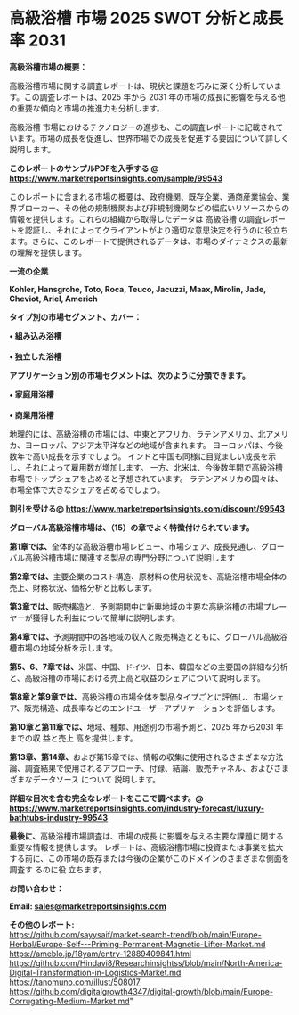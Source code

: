 # 高級浴槽 市場 2025 SWOT 分析と成長率 2031

<strong><b>高級浴槽市場の概要：</b></strong>

高級浴槽市場に関する調査レポートは、現状と課題を巧みに深く分析しています。この調査レポートは、2025 年から 2031 年の市場の成長に影響を与える他の重要な傾向と市場の推進力も分析します。

高級浴槽 市場におけるテクノロジーの進歩も、この調査レポートに記載されています。市場の成長を促進し、世界市場での成長を促進する要因について詳しく説明します。

<strong>このレポートのサンプルPDFを入手する @ <a href=https://www.marketreportsinsights.com/sample/99543>https://www.marketreportsinsights.com/sample/99543</a></strong>

このレポートに含まれる市場の概要は、政府機関、既存企業、通商産業協会、業界ブローカー、その他の規制機関および非規制機関などの幅広いリソースからの情報を提供します。これらの組織から取得したデータは 高級浴槽 の調査レポートを認証し、それによってクライアントがより適切な意思決定を行うのに役立ちます。さらに、このレポートで提供されるデータは、市場のダイナミクスの最新の理解を提供します。

<strong>一流の企業</strong>

<strong><b>Kohler, Hansgrohe, Toto, Roca, Teuco, Jacuzzi, Maax, Mirolin, Jade, Cheviot, Ariel, Americh</b></strong>

<strong><b>タイプ別の市場セグメント、カバー：</b></strong>

<strong>• 組み込み浴槽<br><br>• 独立した浴槽</strong>

<strong><b>アプリケーション別の市場セグメントは、次のように分類できます。</b></strong>

<strong>• 家庭用浴槽<br><br>• 商業用浴槽</strong>

 地理的には、高級浴槽の市場には、中東とアフリカ、ラテンアメリカ、北アメリカ、ヨーロッパ、アジア太平洋などの地域が含まれます。 ヨーロッパは、今後数年で高い成長を示すでしょう。 インドと中国も同様に目覚ましい成長を示し、それによって雇用数が増加します。 一方、北米は、今後数年間で高級浴槽市場でトップシェアを占めると予想されています。 ラテンアメリカの国々は、市場全体で大きなシェアを占めるでしょう。

<strong>割引を受ける@ <a href=https://www.marketreportsinsights.com/discount/99543>https://www.marketreportsinsights.com/discount/99543</a></strong>

<strong><b>グローバル高級浴槽市場は、（15）の章でよく特徴付けられています。</b></strong>

<strong><b>第</b></strong><strong><b>1章では、</b></strong>全体的な高級浴槽市場レビュー、市場シェア、成長見通し、グローバル高級浴槽市場に関連する製品の専門分野について説明します

<strong><b>第2章では、</b></strong>主要企業のコスト構造、原材料の使用状況を、高級浴槽市場全体の売上、財務状況、価格分析と比較します。

<strong><b>第3章では、</b></strong>販売構造と、予測期間中に新興地域の主要な高級浴槽の市場プレーヤーが獲得した利益について簡単に説明します。

<strong><b>第4章では、</b></strong>予測期間中の各地域の収入と販売構造とともに、グローバル高級浴槽市場の地域分析を示します。

<strong><b>第5、6、7章では、</b></strong>米国、中国、ドイツ、日本、韓国などの主要国の詳細な分析と、高級浴槽の市場における売上高と収益のシェアについて説明します。

<strong><b>第8章と第9章では、</b></strong>高級浴槽の市場全体を製品タイプごとに評価し、市場シェア、販売構造、成長率などのエンドユーザーアプリケーションを評価します。

<strong><b>第10章と第11章では、</b></strong>地域、種類、用途別の市場予測と、2025 年から2031 年までの収 益と売上 高を提供します。

<strong><b>第13章、第14章、</b></strong>および第15章では、情報の収集に使用されるさまざまな方法論、調査結果で使用されるアプローチ、付録、結論、販売チャネル、およびさまざまなデータソース について 説明します。

<strong>詳細な目次を含む完全なレポートをここで調べます。@ <a href=https://www.marketreportsinsights.com/industry-forecast/luxury-bathtubs-industry-99543>https://www.marketreportsinsights.com/industry-forecast/luxury-bathtubs-industry-99543</a></strong>

<strong><b>最後に、</b></strong>高級浴槽市場調査は、市場の成長 に影響を</a>与える主要な課題に関する重要な情報を提供します。 レポートは、高級浴槽市場に投資または事業を拡大する前に、この市場の既存または今後の企業がこのドメインのさまざまな側面を調査す るのに役 立ちます。

<strong><b>お問い合わせ：</b></strong>

<strong>Email: </strong><a href=mailto:sales@marketreportsinsights.com><strong>sales@marketreportsinsights.com</strong></a>

<strong>その他のレポート:</strong>
<br>
<a href=https://github.com/sayysaif/market-search-trend/blob/main/Europe-Herbal/Europe-Self---Priming-Permanent-Magnetic-Lifter-Market.md>https://github.com/sayysaif/market-search-trend/blob/main/Europe-Herbal/Europe-Self---Priming-Permanent-Magnetic-Lifter-Market.md</a>
<br>
<a href=https://ameblo.jp/18yam/entry-12889409841.html>https://ameblo.jp/18yam/entry-12889409841.html</a>
<br>
<a href=https://github.com/Hindavi8/Researchinsightss/blob/main/North-America-Digital-Transformation-in-Logistics-Market.md>https://github.com/Hindavi8/Researchinsightss/blob/main/North-America-Digital-Transformation-in-Logistics-Market.md</a>
<br>
<a href=https://tanomuno.com/illust/508017>https://tanomuno.com/illust/508017</a>
<br>
<a href=https://github.com/digitalgrowth4347/digital-growth/blob/main/Europe-Corrugating-Medium-Market.md>https://github.com/digitalgrowth4347/digital-growth/blob/main/Europe-Corrugating-Medium-Market.md</a>"
